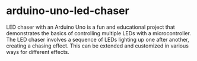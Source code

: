 # arduino-uno-led-chaser
LED chaser with an Arduino Uno is a fun and educational project that demonstrates the basics of controlling multiple LEDs with a microcontroller. The LED chaser involves a sequence of LEDs lighting up one after another, creating a chasing effect. This can be extended and customized in various ways for different effects.
